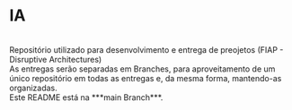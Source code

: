 <h1>IA</h1>
<br>
Repositório utilizado para desenvolvimento e entrega de preojetos (FIAP - Disruptive Architectures)
<br>
As entregas serão separadas em Branches, para aproveitamento de um único repositório em todas as entregas e, da mesma forma, mantendo-as organizadas.
<br>
Este README está na ***main Branch***. 
